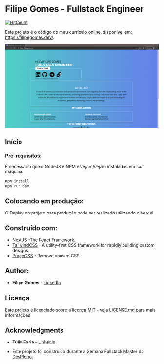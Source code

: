# Filipe Gomes - Fullstack Engineer



[![HitCount](http://hits.dwyl.com/lipegomes/https://githubcom/lipegomes/palpitebox.svg)](http://hits.dwyl.com/lipegomes/https://githubcom/lipegomes/filipegomes.dev)

Este projeto é o código do meu currículo online, disponível em: https://filipegomes.dev/.


![](https://github.com/lipegomes/filipegomes.dev/blob/main/public/images/main.png)

## 

## Início

### 

### Pré-requisitos:

É necessário que o NodeJS e NPM estejam/sejam instalados em sua máquina.

```
npm install
npm run dev
```

## 

## Colocando em produção:

O Deploy do projeto para produção pode ser realizado utilizando o Vercel. 

## 

## Construído com:

- [NextJS](https://nextjs.org/) -The React Framework.
- [TailwindCSS](https://tailwindcss.com/) - A utility-first CSS framework for rapidly building custom designs.
- [PurgeCSS](https://purgecss.com/) - Remove unused CSS.

## 

## Author:

- **Filipe Gomes** - [LinkedIn](https://www.linkedin.com/in/lipegomes/)

## 

## Licença

Este projeto é licenciado sobre a licença MIT - veja [LICENSE.md](https://github.com/lipegomes/filipegomes.dev/blob/main/LICENSE.md) para mais informações.

## 

## Acknowledgments

- **Tulio Faria** - [LinkedIn](https://www.linkedin.com/in/tuliofaria/)

- Este projeto foi construído durante a Semana Fullstack Master do [DevPleno](https://devpleno.com).
